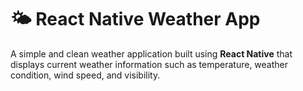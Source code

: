 # 🌤️ React Native Weather App

A simple and clean weather application built using **React Native** that displays current weather information such as temperature, weather condition, wind speed, and visibility.
